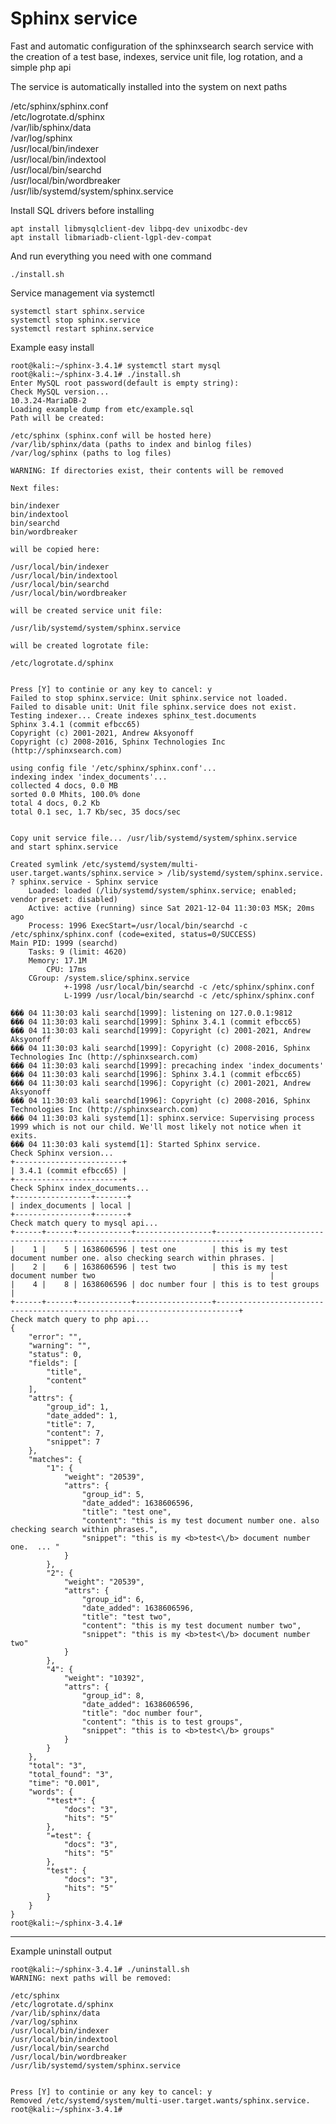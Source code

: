 # Sphinx service
Fast and automatic configuration of the sphinxsearch search service with the creation of a test base, indexes, service unit file, log rotation, and a simple php api

The service is automatically installed into the system on next paths

/etc/sphinx/sphinx.conf  
/etc/logrotate.d/sphinx  
/var/lib/sphinx/data  
/var/log/sphinx  
/usr/local/bin/indexer  
/usr/local/bin/indextool  
/usr/local/bin/searchd  
/usr/local/bin/wordbreaker  
/usr/lib/systemd/system/sphinx.service

Install SQL drivers before installing  

    apt install libmysqlclient-dev libpq-dev unixodbc-dev
    apt install libmariadb-client-lgpl-dev-compat

And run everything you need with one command

    ./install.sh

Service management via systemctl

    systemctl start sphinx.service
    systemctl stop sphinx.service
    systemctl restart sphinx.service

Example easy install

    root@kali:~/sphinx-3.4.1# systemctl start mysql
    root@kali:~/sphinx-3.4.1# ./install.sh
    Enter MySQL root password(default is empty string):
    Check MySQL version...
    10.3.24-MariaDB-2
    Loading example dump from etc/example.sql
    Path will be created:

    /etc/sphinx (sphinx.conf will be hosted here)
    /var/lib/sphinx/data (paths to index and binlog files)
    /var/log/sphinx (paths to log files)

    WARNING: If directories exist, their contents will be removed

    Next files:

    bin/indexer
    bin/indextool
    bin/searchd
    bin/wordbreaker

    will be copied here:

    /usr/local/bin/indexer
    /usr/local/bin/indextool
    /usr/local/bin/searchd
    /usr/local/bin/wordbreaker

    will be created service unit file:

    /usr/lib/systemd/system/sphinx.service

    will be created logrotate file:

    /etc/logrotate.d/sphinx


    Press [Y] to continie or any key to cancel: y
    Failed to stop sphinx.service: Unit sphinx.service not loaded.
    Failed to disable unit: Unit file sphinx.service does not exist.
    Testing indexer... Create indexes sphinx_test.documents
    Sphinx 3.4.1 (commit efbcc65)
    Copyright (c) 2001-2021, Andrew Aksyonoff
    Copyright (c) 2008-2016, Sphinx Technologies Inc (http://sphinxsearch.com)

    using config file '/etc/sphinx/sphinx.conf'...
    indexing index 'index_documents'...
    collected 4 docs, 0.0 MB
    sorted 0.0 Mhits, 100.0% done
    total 4 docs, 0.2 Kb
    total 0.1 sec, 1.7 Kb/sec, 35 docs/sec


    Copy unit service file... /usr/lib/systemd/system/sphinx.service
    and start sphinx.service

    Created symlink /etc/systemd/system/multi-user.target.wants/sphinx.service > /lib/systemd/system/sphinx.service.
    ? sphinx.service - Sphinx service
        Loaded: loaded (/lib/systemd/system/sphinx.service; enabled; vendor preset: disabled)
        Active: active (running) since Sat 2021-12-04 11:30:03 MSK; 20ms ago
        Process: 1996 ExecStart=/usr/local/bin/searchd -c /etc/sphinx/sphinx.conf (code=exited, status=0/SUCCESS)
    Main PID: 1999 (searchd)
        Tasks: 9 (limit: 4620)
        Memory: 17.1M
            CPU: 17ms
        CGroup: /system.slice/sphinx.service
                +-1998 /usr/local/bin/searchd -c /etc/sphinx/sphinx.conf
                L-1999 /usr/local/bin/searchd -c /etc/sphinx/sphinx.conf

    ��� 04 11:30:03 kali searchd[1999]: listening on 127.0.0.1:9812
    ��� 04 11:30:03 kali searchd[1999]: Sphinx 3.4.1 (commit efbcc65)
    ��� 04 11:30:03 kali searchd[1999]: Copyright (c) 2001-2021, Andrew Aksyonoff
    ��� 04 11:30:03 kali searchd[1999]: Copyright (c) 2008-2016, Sphinx Technologies Inc (http://sphinxsearch.com)
    ��� 04 11:30:03 kali searchd[1999]: precaching index 'index_documents'
    ��� 04 11:30:03 kali searchd[1996]: Sphinx 3.4.1 (commit efbcc65)
    ��� 04 11:30:03 kali searchd[1996]: Copyright (c) 2001-2021, Andrew Aksyonoff
    ��� 04 11:30:03 kali searchd[1996]: Copyright (c) 2008-2016, Sphinx Technologies Inc (http://sphinxsearch.com)
    ��� 04 11:30:03 kali systemd[1]: sphinx.service: Supervising process 1999 which is not our child. We'll most likely not notice when it exits.
    ��� 04 11:30:03 kali systemd[1]: Started Sphinx service.
    Check Sphinx version...
    +------------------------+
    | 3.4.1 (commit efbcc65) |
    +------------------------+
    Check Sphinx index_documents...
    +-----------------+-------+
    | index_documents | local |
    +-----------------+-------+
    Check match query to mysql api...
    +------+------+------------+-----------------+---------------------------------------------------------------------------+
    |    1 |    5 | 1638606596 | test one        | this is my test document number one. also checking search within phrases. |
    |    2 |    6 | 1638606596 | test two        | this is my test document number two                                       |
    |    4 |    8 | 1638606596 | doc number four | this is to test groups                                                    |
    +------+------+------------+-----------------+---------------------------------------------------------------------------+
    Check match query to php api...
    {
        "error": "",
        "warning": "",
        "status": 0,
        "fields": [
            "title",
            "content"
        ],
        "attrs": {
            "group_id": 1,
            "date_added": 1,
            "title": 7,
            "content": 7,
            "snippet": 7
        },
        "matches": {
            "1": {
                "weight": "20539",
                "attrs": {
                    "group_id": 5,
                    "date_added": 1638606596,
                    "title": "test one",
                    "content": "this is my test document number one. also checking search within phrases.",
                    "snippet": "this is my <b>test<\/b> document number one.  ... "
                }
            },
            "2": {
                "weight": "20539",
                "attrs": {
                    "group_id": 6,
                    "date_added": 1638606596,
                    "title": "test two",
                    "content": "this is my test document number two",
                    "snippet": "this is my <b>test<\/b> document number two"
                }
            },
            "4": {
                "weight": "10392",
                "attrs": {
                    "group_id": 8,
                    "date_added": 1638606596,
                    "title": "doc number four",
                    "content": "this is to test groups",
                    "snippet": "this is to <b>test<\/b> groups"
                }
            }
        },
        "total": "3",
        "total_found": "3",
        "time": "0.001",
        "words": {
            "*test*": {
                "docs": "3",
                "hits": "5"
            },
            "=test": {
                "docs": "3",
                "hits": "5"
            },
            "test": {
                "docs": "3",
                "hits": "5"
            }
        }
    }
    root@kali:~/sphinx-3.4.1#


--------


Example uninstall output  

    root@kali:~/sphinx-3.4.1# ./uninstall.sh
    WARNING: next paths will be removed:

    /etc/sphinx
    /etc/logrotate.d/sphinx
    /var/lib/sphinx/data
    /var/log/sphinx
    /usr/local/bin/indexer
    /usr/local/bin/indextool
    /usr/local/bin/searchd
    /usr/local/bin/wordbreaker
    /usr/lib/systemd/system/sphinx.service


    Press [Y] to continie or any key to cancel: y
    Removed /etc/systemd/system/multi-user.target.wants/sphinx.service.
    root@kali:~/sphinx-3.4.1#

